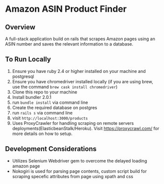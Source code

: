 # Amazon ASIN Product Finder

## Overview
A full-stack application build on rails that scrapes Amazon pages using an ASIN number and saves the relevant information to a database.

## To Run Locally
1. Ensure you have ruby 2.4 or higher installed on your machine and postgresql
2. Ensure you have chromedriver installed locally (if you are using brew, use the command `brew cask install chromedriver`)
3. Clone this repo to your machine
4. Install bundler 2.0.1
5. run `bundle install` via command line
6. Create the required database on postgres
7. run `rails s` via command line
8. visit `http://localhost:3000/products`
9. Uses ProxyCrawler for handling scraping on remote servers deployments(ElasticbeanStalk/Heroku). Visit https://proxycrawl.com/ for more details on how to setup.


## Development Considerations
* Utilizes Selenium Webdriver gem to overcome the delayed loading amazon page
* Nokogiri is used for parsing page contents, custom script build for scraping specefic attributes from page using xpath and css

